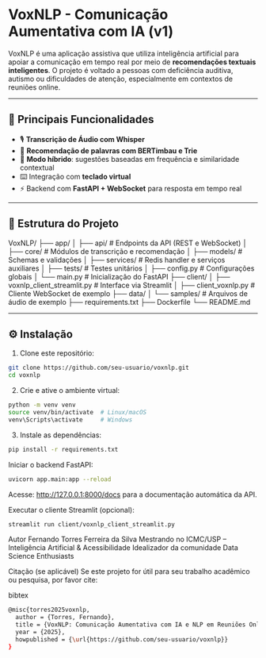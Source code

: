 # VoxNLP - Comunicação Aumentativa com IA (v1)

VoxNLP é uma aplicação assistiva que utiliza inteligência artificial para apoiar a comunicação em tempo real por meio de **recomendações textuais inteligentes**. O projeto é voltado a pessoas com deficiência auditiva, autismo ou dificuldades de atenção, especialmente em contextos de reuniões online.

---

## 🚀 Principais Funcionalidades

- 🎙️ **Transcrição de Áudio com Whisper**
- 💬 **Recomendação de palavras com BERTimbau e Trie**
- 🧠 **Modo híbrido**: sugestões baseadas em frequência e similaridade contextual
- ⌨️ Integração com **teclado virtual**
- ⚡ Backend com **FastAPI + WebSocket** para resposta em tempo real

---

## 🧩 Estrutura do Projeto

VoxNLP/
├── app/
│ ├── api/ # Endpoints da API (REST e WebSocket)
│ ├── core/ # Módulos de transcrição e recomendação
│ ├── models/ # Schemas e validações
│ ├── services/ # Redis handler e serviços auxiliares
│ ├── tests/ # Testes unitários
│ ├── config.py # Configurações globais
│ └── main.py # Inicialização do FastAPI
├── client/
│ ├── voxnlp_client_streamlit.py # Interface via Streamlit
│ ├── client_voxnlp.py # Cliente WebSocket de exemplo
├── data/
│ └── samples/ # Arquivos de áudio de exemplo
├── requirements.txt
├── Dockerfile
└── README.md

---

## ⚙️ Instalação

1. Clone este repositório:

```bash
git clone https://github.com/seu-usuario/voxnlp.git
cd voxnlp
```

2. Crie e ative o ambiente virtual:

```bash
python -m venv venv
source venv/bin/activate  # Linux/macOS
venv\Scripts\activate     # Windows
```

3. Instale as dependências:

```bash
pip install -r requirements.txt
```

Iniciar o backend FastAPI:

```bash
uvicorn app.main:app --reload
```
Acesse: http://127.0.0.1:8000/docs para a documentação automática da API.

Executar o cliente Streamlit (opcional):

```bash
streamlit run client/voxnlp_client_streamlit.py
```

Autor
Fernando Torres Ferreira da Silva
Mestrando no ICMC/USP – Inteligência Artificial & Acessibilidade
Idealizador da comunidade Data Science Enthusiasts

Citação (se aplicável)
Se este projeto for útil para seu trabalho acadêmico ou pesquisa, por favor cite:

bibtex

```bash
@misc{torres2025voxnlp,
  author = {Torres, Fernando},
  title = {VoxNLP: Comunicação Aumentativa com IA e NLP em Reuniões Online},
  year = {2025},
  howpublished = {\url{https://github.com/seu-usuario/voxnlp}}
}
```
